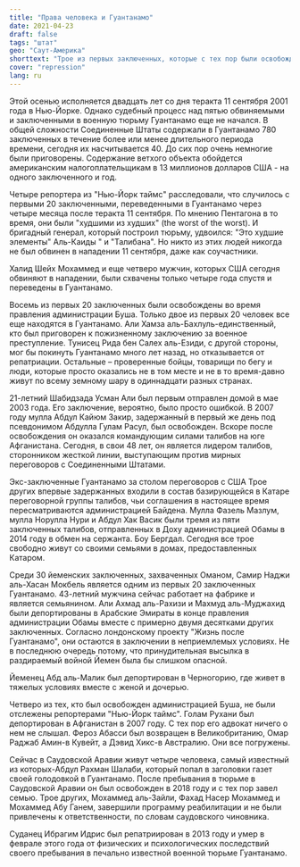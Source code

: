 ```yaml
---
title: "Права человека и Гуантанамо"
date: 2021-04-23
draft: false
tags: "штат"
geo: "Саут-Америка"
shorttext: "Трое из первых заключенных, которые с тех пор были освобождены, представляли Талибан за столом переговоров с США в Катаре."
cover: "repression"
lang: ru
---
```


Этой осенью исполняется двадцать лет со дня теракта 11 сентября 2001 года в Нью-Йорке.  Однако судебный процесс над пятью обвиняемыми и заключенными в военную тюрьму Гуантанамо еще не начался. В общей сложности Соединенные Штаты содержали в Гуантанамо 780 заключенных в течение более или менее длительного периода времени, сегодня их насчитывается 40. До сих пор очень немногие были приговорены. Содержание ветхого объекта обойдется американским налогоплательщикам в 13 миллионов долларов США - на одного заключенного и год.

Четыре репортера из "Нью-Йорк таймс" расследовали, что случилось с первыми 20 заключенными, переведенными в Гуантанамо через четыре месяца после теракта 11 сентября. По мнению Пентагона в то время, они были "худшими из худших" (the worst of the worst). И бригадный генерал, который построил тюрьму, удвоился: "Это худшие элементы" Аль-Каиды " и "Талибана". Но никто из этих людей никогда не был обвинен в нападении 11 сентября, даже как соучастники.

Халид Шейх Мохаммед и еще четверо мужчин, которых США сегодня обвиняют в нападении, были схвачены только четыре года спустя и переведены в Гуантанамо.

Восемь из первых 20 заключенных были освобождены во время правления администрации Буша. Только двое из первых 20 человек все еще находятся в Гуантанамо. Али Хамза аль-Бахлуль-единственный, кто был приговорен к пожизненному заключению за военное преступление. Тунисец Рида бен Салех аль-Езиди, с другой стороны, мог бы покинуть Гуантанамо много лет назад, но отказывается от репатриации. Остальные – проверенные бойцы, товарищи по бегу и люди, которые просто оказались не в том месте и не в то время-давно живут по всему земному шару в одиннадцати разных странах.

21-летний Шабидзада Усман Али был первым отправлен домой в мае 2003 года. Его заключение, вероятно, было просто ошибкой. В 2007 году мулла Абдул Кайюм Закир, задержанный в первый же день под псевдонимом Абдулла Гулам Расул, был освобожден. Вскоре после освобождения он оказался командующим силами талибов на юге Афганистана. Сегодня, в свои 48 лет, он является лидером талибов, сторонником жесткой линии, выступающим против мирных переговоров с Соединенными Штатами.

Экс-заключенные Гуантанамо за столом переговоров с США
Трое других впервые задержанных входили в состав базирующейся в Катаре переговорной группы талибов, чьи соглашения в настоящее время пересматриваются администрацией Байдена. Мулла Фазель Мазлум, мулла Норулла Нури и Абдул Хак Васик были тремя из пяти заключенных талибов, отправленных в Доху администрацией Обамы в 2014 году в обмен на сержанта. Боу Бергдал. Сегодня все трое свободно живут со своими семьями в домах, предоставленных Катаром.

Среди 30 йеменских заключенных, захваченных Оманом, Самир Наджи аль-Хасан Мокбель является одним из первых 20 заключенных Гуантанамо. 43-летний мужчина сейчас работает на фабрике и является семьянином. Али Ахмад аль-Рахизи и Махмуд аль-Муджахид были депортированы в Арабские Эмираты в конце правления администрации Обамы вместе с примерно двумя десятками других заключенных. Согласно лондонскому проекту "Жизнь после Гуантанамо", они остаются в заключении в неприемлемых условиях. Не в последнюю очередь потому, что принудительная высылка в раздираемый войной Йемен была бы слишком опасной.

Йеменец Абд аль-Малик был депортирован в Черногорию, где живет в тяжелых условиях вместе с женой и дочерью.

Четверо из тех, кто был освобожден администрацией Буша, не были отслежены репортерами "Нью-Йорк таймс". Голам Рухани был депортирован в Афганистан в 2007 году. С тех пор его адвокат ничего о нем не слышал. Фероз Абасси был возвращен в Великобританию, Омар Раджаб Амин-в Кувейт, а Дэвид Хикс-в Австралию. Они все погружены.

Сейчас в Саудовской Аравии живут четыре человека, самый известный из которых-Абдул Рахман Шалаби, который попал в заголовки газет своей голодовкой в Гуантанамо. После пребывания в тюрьме в Саудовской Аравии он был освобожден в 2018 году и с тех пор завел семью. Трое других, Мохаммед аль-Зайли, Фахад Насер Мохаммед и Мохаммед Абу Ганем, завершили программу реабилитации и не были привлечены к ответственности, по словам саудовского чиновника.

Суданец Ибрагим Идрис был репатриирован в 2013 году и умер в феврале этого года от физических и психологических последствий своего пребывания в печально известной военной тюрьме Гуантанамо.
